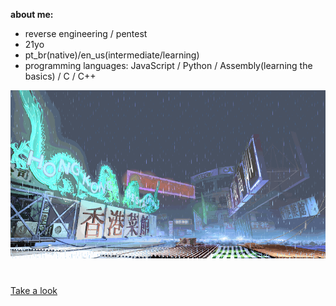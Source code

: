 **about me:**
- reverse engineering / pentest
- 21yo
- pt_br(native)/en_us(intermediate/learning)
- programming languages: JavaScript / Python / Assembly(learning the basics) / C / C++

![sf3-yang-stage](sf3-3rd-strike-yang-stage-hongkong.gif)
#

[Take a look](https://kajiki0.github.io/portfolio/)


